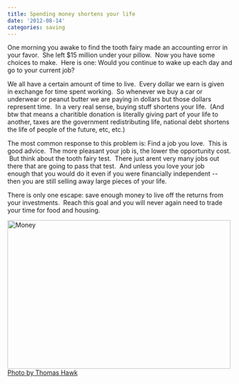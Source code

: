 ```yaml
---
title: Spending money shortens your life
date: '2012-08-14'
categories: saving
---
```


<p>One morning you awake to find the tooth fairy made an accounting error in
your&nbsp;favor. &nbsp;She left $15 million under your pillow. &nbsp;Now you
have some choices to&nbsp;make. &nbsp;Here is one: Would you continue to wake
up each day and go to your&nbsp;current job?</p>

<p>We all have a certain amount of time to live. &nbsp;Every dollar we earn is
given in&nbsp;exchange for time spent working. &nbsp;So whenever we buy a car
or underwear or&nbsp;peanut butter we are paying in dollars but those dollars
represent time. &nbsp;In a&nbsp;very real sense, buying stuff shortens your
life. &nbsp;(And btw that means a&nbsp;charitible donation is literally giving
part of your life to another, taxes are the&nbsp;government redistributing
life, national debt shortens the life of people of&nbsp;the future, etc,
etc.)</p>

<p>The most common response to this problem is: Find a job you love. &nbsp;This
is good&nbsp;advice. &nbsp;The more pleasant your job is, the lower the
opportunity cost. &nbsp;But&nbsp;think about the tooth fairy test.
&nbsp;There just arent very many jobs&nbsp;out there that are going to pass
that test. &nbsp;And unless you love your job enough&nbsp;that you would do it
even if you were financially independent -- then you are&nbsp;still selling
away large pieces of your life.</p>

<p>There is only one escape: save enough money to live off the returns from
your&nbsp;investments. &nbsp;Reach this goal and you will never again need to
trade your time&nbsp;for food and housing.</p>

<p>
  <img class="src" src="http://farm2.staticflickr.com/1238/540936323_fc59ef2ce2.jpg" width="500" height="333" alt="Money">
  <a class="src" href="http://www.flickr.com/photos/thomashawk/540936323/" title="Money by Thomas Hawk, on Flickr">Photo by Thomas Hawk</a>
</p>

